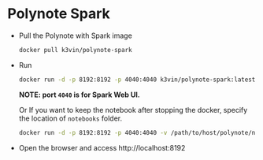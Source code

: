 # Polynote Spark

* Pull the Polynote with Spark image
  ```bash
  docker pull k3vin/polynote-spark
  ```

* Run
  ```bash
  docker run -d -p 8192:8192 -p 4040:4040 k3vin/polynote-spark:latest
  ```
  **NOTE: port `4040` is for Spark Web UI.**
  
  Or If you want to keep the notebook after stopping the docker, specify the location of `notebooks` folder.
  ```bash
  docker run -d -p 8192:8192 -p 4040:4040 -v /path/to/host/polynote/notebooks:/polynote/notebooks k3vin/polynote-spark:latest
  ``` 


* Open the browser and access http://localhost:8192
